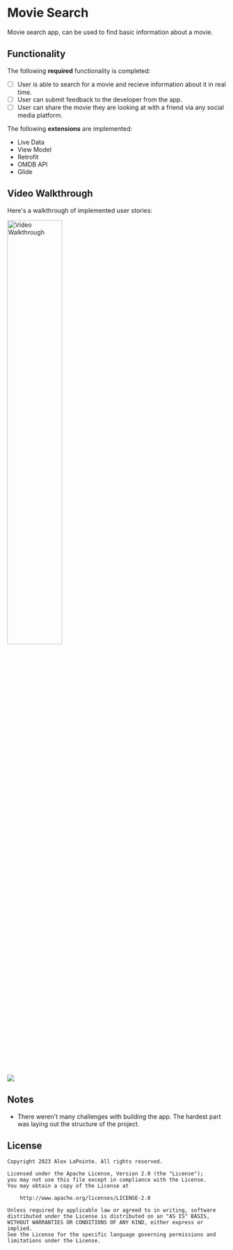 # Movie Search

Movie search app, can be used to find basic information about a movie. 

## Functionality 

The following **required** functionality is completed:

* [ ] User is able to search for a movie and recieve information about it in real time. 
* [ ] User can submit feedback to the developer from the app.
* [ ] User can share the movie they are looking at with a friend via any social media platform.

The following **extensions** are implemented:

* Live Data
* View Model
* Retrofit
* OMDB API
* Glide

## Video Walkthrough

Here's a walkthrough of implemented user stories:

<img src='walkthrough.gif' title='Video Walkthrough' width='50%' alt='Video Walkthrough' />

![](moviesearchpreview.gif)


## Notes

* There weren't many challenges with building the app. The hardest part was laying out the structure of the project.

## License

    Copyright 2023 Alex LaPointe. All rights reserved.

    Licensed under the Apache License, Version 2.0 (the "License");
    you may not use this file except in compliance with the License.
    You may obtain a copy of the License at

        http://www.apache.org/licenses/LICENSE-2.0

    Unless required by applicable law or agreed to in writing, software
    distributed under the License is distributed on an "AS IS" BASIS,
    WITHOUT WARRANTIES OR CONDITIONS OF ANY KIND, either express or implied.
    See the License for the specific language governing permissions and
    limitations under the License.
